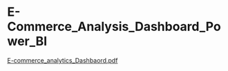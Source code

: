 # E-Commerce_Analysis_Dashboard_Power_BI

[E-commerce_analytics_Dashbaord.pdf](https://github.com/chetank397/E-Commerce_Analysis_Dashboard_Power_BI/files/15037729/E-commerce_analytics_Dashbaord.pdf)
